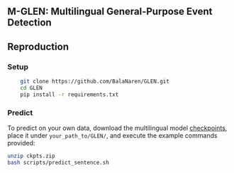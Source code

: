 ## M-GLEN: Multilingual General-Purpose Event Detection

## Reproduction
### Setup
```sh
    git clone https://github.com/BalaNaren/GLEN.git
    cd GLEN
    pip install -r requirements.txt
```

### Predict

To predict on your own data, download the multilingual model [checkpoints](https://drive.google.com/file/d/1iZMZtCYrM7mHBiEL4pq9b4wPVmDEOhEz/view?usp=sharing), place it under `your_path_to/GLEN/`, and execute the example commands provided:
```sh
unzip ckpts.zip
bash scripts/predict_sentence.sh
```